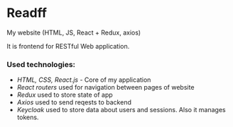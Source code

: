 # Readff
My website (HTML, JS, React + Redux, axios)

It is frontend for RESTful Web application.
### Used technologies:
- *HTML, CSS, React.js* - Core of my application
- *React routers* used for navigation between pages of website
- *Redux* used to store state of app
- *Axios* used to send reqests to backend
- *Keycloak* used to store data about users and sessions. Also it manages tokens.

